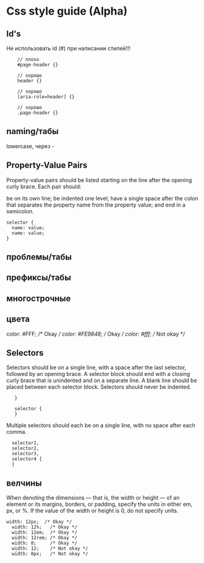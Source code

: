 # Css style guide (Alpha)

## <a name='ids'>Id's</a>
Не использовать id (\#) при написании стилей!!!

```
    // плохо
    #page-header {}
    
    // хорошо
    header {}
    
    // хорошо
    [aria-role=header] {}
    
    // хорошо
    .page-header {}
```

## <a name='ids'>naming/табы</a>
lowercase, через - 


## <a name='ids'>Property-Value Pairs</a>
Property-value pairs should be listed starting on the line after the opening curly brace. Each pair should:

be on its own line;
be indented one level;
have a single space after the colon that separates the property name from the property value; and
end in a semicolon.

```
selector {
  name: value;
  name: value;
}
```


## <a name='ids'>проблемы/табы</a>

## <a name='ids'>префиксы/табы</a>

## <a name='ids'>многострочные</a>

## <a name='ids'>цвета</a>
color: #FFF;    /* Okay */
  color: #FE9848; /* Okay */
  color: #fff;    /* Not okay */


## <a name='ids'>Selectors</a>
Selectors should be on a single line, with a space after the last selector, followed by an opening brace. A selector block should end with a closing curly brace that is unindented and on a separate line. A blank line should be placed between each selector block. Selectors should never be indented.

```selector {
   }
   
   selector {
   }
   ```
   
   Multiple selectors should each be on a single line, with no space after each comma.
 ```  
   selector1,
   selector2,
   selector3,
   selector4 {
   }
   ```
## <a name='ids'>велчины</a>
When denoting the dimensions — that is, the width or height — of an element or its margins, borders, or padding, specify the units in either em, px, or %. If the value of the width or height is 0, do not specify units.
```
width: 12px;  /* Okay */
  width: 12%;   /* Okay */
  width: 12em;  /* Okay */
  width: 12rem; /* Okay */
  width: 0;     /* Okay */
  width: 12;    /* Not okay */
  width: 0px;   /* Not okay */
  ```